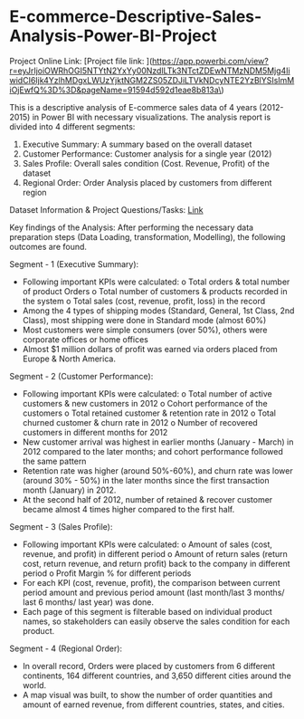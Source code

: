 # E-commerce-Descriptive-Sales-Analysis-Power-BI-Project

Project Online Link: [Project file link: ](https://app.powerbi.com/view?r=eyJrIjoiOWRhOGI5NTYtN2YxYy00NzdlLTk3NTctZDEwNTMzNDM5Mjg4IiwidCI6Ijk4YzlhMDgxLWUzYjktNGM2ZS05ZDJiLTVkNDcyNTE2YzBlYSIsImMiOjEwfQ%3D%3D&pageName=91594d592d1eae8b813a\)


This is a descriptive analysis of E-commerce sales data of 4 years (2012-2015) in Power BI  with necessary visualizations.  The analysis report is divided into 4 different segments:

1.	Executive Summary: A summary based on the overall dataset
2.	Customer Performance: Customer analysis for a single year (2012)
3.	Sales Profile: Overall sales condition (Cost. Revenue, Profit) of the dataset
4.	Regional Order: Order Analysis placed by customers from different region


Dataset Information & Project Questions/Tasks: [Link](https://drive.google.com/file/d/1satHjD5cBJapbppzV4ndcVfuYLI4CGFB/view?usp=sharing)


Key findings of the Analysis: After performing the necessary data preparation steps (Data Loading, transformation, Modelling), the following outcomes are found.

Segment  - 1 (Executive Summary):
  -	Following important KPIs were calculated:
      o	Total orders & total number of product Orders
      o	Total number of customers & products recorded in the system
      o	Total sales (cost, revenue, profit, loss) in the record
  -	Among the 4 types of shipping modes (Standard, General, 1st Class, 2nd Class), most shipping were done in Standard mode (almost 60%)
  -	Most customers were simple consumers (over 50%), others were corporate offices or home offices
  -	Almost $1 million dollars of profit was earned via orders placed from Europe & North America. 

Segment  - 2 (Customer Performance):
  -	Following important KPIs were calculated:
      o	Total number of active customers & new customers in 2012
      o	Cohort performance of the customers
      o	Total retained customer & retention rate in 2012
      o	Total churned customer & churn rate in 2012
      o	Number of recovered customers in different months for 2012
  -	New customer arrival was highest in earlier months (January - March) in 2012 compared to the later months; and cohort performance followed the same pattern
  -	Retention rate was higher (around 50%-60%), and churn rate was lower (around 30% - 50%) in the later months since the first transaction month (January) in 2012.
  -	At the second half of 2012, number of retained & recover customer became almost 4 times higher compared to the first half.

Segment  - 3 (Sales Profile):
  -	Following important KPIs were calculated:
      o	Amount of sales (cost, revenue, and profit) in different period
      o	Amount of return sales (return cost, return revenue, and return profit) back to the company in different period
      o	Profit Margin % for different periods
  -	For each KPI (cost, revenue, profit), the comparison between current period amount and previous period amount (last month/last 3 months/ last  6 months/ last year) was done.
  -	Each page of this segment is filterable based on individual product names, so stakeholders can easily observe the sales condition for each product.

Segment  - 4 (Regional Order):

  -	In overall record, Orders were placed by customers from 6 different continents, 164 different countries, and 3,650 different cities around the world.
  -	A map visual was built, to show the number of order quantities and amount of earned revenue, from different countries, states, and cities.



